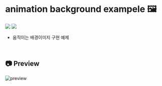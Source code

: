 # animation background exampele 🖼️
<img src="https://img.shields.io/badge/Dart-0175C2?style=for-the-badge&logo=Dart&logoColor=white"> <img src="https://img.shields.io/badge/Flutter-02569B?style=for-the-badge&logo=Flutter&logoColor=white">
* 움직이는 배경이미지 구현 예제

<br/>

## 📷 Preview
![preview](https://github.com/HyojunK/animation_background/assets/26563226/170d5738-5456-498f-a48d-9beaab2b7cdf)
